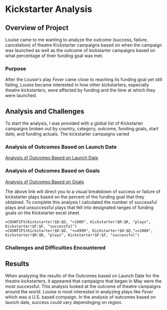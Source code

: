 # Kickstarter Analysis
## Overview of Project
Louise came to me wanting to analyze the outcome (success, failure, cancelation) of theatre Kickstarter campaigns based on when the campaign was launched as well as the outcome of kickstarter campaigns based on what percentage of their funding goal was met.  
### Purpose
After the Lousie's play *Fever* came close to reaching its funding goal yet still failing, Louise became interested in how other kickstarters, especially theatre kickstarters, were affected by funding and the time at which they were launched. 
## Analysis and Challenges
To start the analysis, I was provided with a global list of Kickstarter campaigns broken out by country, category, outcome, funding goals, start date, and funding actuals. The kickstarter campaigns varied 
### Analysis of Outcomes Based on Launch Date

[Analysis of Outcomes Based on Launch Date](resources/Theater_Outcomes_vs_Launch.png)

### Analysis of Outcomes Based on Goals

[Analysis of Outcomes Based on Goals](resources/Outcomes_vs_Goals.png)

The above link will direct you to a visual breakdown of success or failure of kickstarter plays based on the percent of the funding goal that they obtained. To complete this analysis I calculated the number of successful plays and unsuccessful plays that fell into designated ranges of funding goals on the Kickstarter excel sheet. 

```
=COUNTIFS(Kickstarter!$D:$D, "<1000", Kickstarter!$R:$R, "plays", Kickstarter!$F:$F, "successful")
=COUNTIFS(Kickstarter!$D:$D, "<=4999", Kickstarter!$D:$D,">=1000", Kickstarter!$R:$R, "plays", Kickstarter!$F:$F, "successful")
```

### Challenges and Difficulties Encountered


## Results

When analyzing the results of the Outcomes based on Launch Date for the theatre kickstarters, it appeared that campaigns that began in May were the most successful. This analysis looked at the outcome of theatre campaigns around the world. Louise is most interested in analyzing plays like *Fever* which was a U.S. based compaign. In the analysis of outcomes based on launch date, success could vary dependnging on region. 
